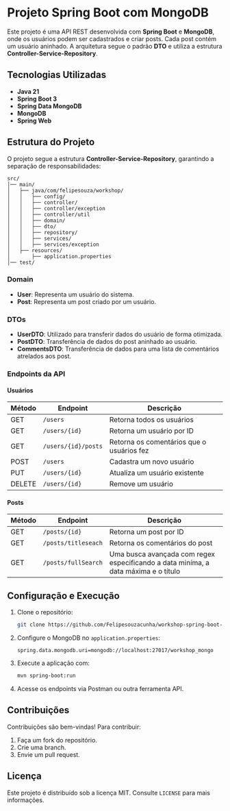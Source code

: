 # Projeto Spring Boot com MongoDB

Este projeto é uma API REST desenvolvida com **Spring Boot** e **MongoDB**, onde os usuários podem ser cadastrados e criar posts. Cada post contém um usuário aninhado. A arquitetura segue o padrão **DTO** e utiliza a estrutura **Controller-Service-Repository**.

## Tecnologias Utilizadas
- **Java 21**
- **Spring Boot 3**
- **Spring Data MongoDB**
- **MongoDB**
- **Spring Web**

## Estrutura do Projeto

O projeto segue a estrutura **Controller-Service-Repository**, garantindo a separação de responsabilidades:

```
src/
│── main/
│   ├── java/com/felipesouza/workshop/
│   │   ├── config/
│   │   ├── controller/
│   │   ├── controller/exception
│   │   ├── controller/util
│   │   ├── domain/
│   │   ├── dto/
│   │   ├── repository/
│   │   ├── services/
│   │   ├── services/exception
│   ├── resources/
│       ├── application.properties
│── test/
```

### Domain

- **User**: Representa um usuário do sistema.
- **Post**: Representa um post criado por um usuário.

### DTOs

- **UserDTO**: Utilizado para transferir dados do usuário de forma otimizada.
- **PostDTO**: Transferência de dados do post aninhado ao usuário.
- **CommentsDTO**: Transferência de dados para uma lista de comentários atrelados aos post.

### Endpoints da API

#### Usuários

| Método | Endpoint | Descrição |
|--------|----------|------------|
| GET | `/users` | Retorna todos os usuários |
| GET | `/users/{id}` | Retorna um usuário por ID |
| GET | `/users/{id}/posts` | Retorna os comentários que o usuários fez |
| POST | `/users` | Cadastra um novo usuário |
| PUT | `/users/{id}` | Atualiza um usuário existente |
| DELETE | `/users/{id}` | Remove um usuário |

#### Posts

| Método | Endpoint | Descrição |
|--------|----------|------------|
| GET | `/posts/{id}` | Retorna um post por ID |
| GET | `/posts/titleseach` | Retorna os comentários do post |
| GET | `/posts/fullSearch` | Uma busca avançada com regex especificando a data miníma, a data máxima e o título |

## Configuração e Execução

1. Clone o repositório:
   ```sh
   git clone https://github.com/Felipesouzacunha/workshop-spring-boot-mongodb.git
   ```
2. Configure o MongoDB no `application.properties`:
   ```properties
   spring.data.mongodb.uri=mongodb://localhost:27017/workshop_mongo
   ```
3. Execute a aplicação com:
   ```sh
   mvn spring-boot:run
   ```
4. Acesse os endpoints via Postman ou outra ferramenta API.

## Contribuições

Contribuições são bem-vindas! Para contribuir:
1. Faça um fork do repositório.
2. Crie uma branch.
3. Envie um pull request.

## Licença

Este projeto é distribuído sob a licença MIT. Consulte `LICENSE` para mais informações.

